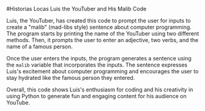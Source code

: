 #Historias Locas
Luis the YouTuber and His Malib Code

Luis, the YouTuber, has created this code to prompt the user for inputs to create a "malib" (mad-libs style) sentence about computer programming. The program starts by printing the name of the YouTuber using two different methods. Then, it prompts the user to enter an adjective, two verbs, and the name of a famous person.

Once the user enters the inputs, the program generates a sentence using the `malib` variable that incorporates the inputs. The sentence expresses Luis's excitement about computer programming and encourages the user to stay hydrated like the famous person they entered.

Overall, this code shows Luis's enthusiasm for coding and his creativity in using Python to generate fun and engaging content for his audience on YouTube.
